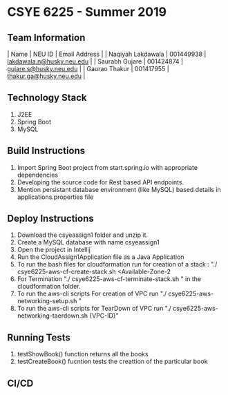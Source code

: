 # CSYE 6225 - Summer 2019

## Team Information

| Name | NEU ID | Email Address |
| Naqiyah Lakdawala	 | 001449938	 | lakdawala.n@husky.neu.edu |
| Saurabh Gujare         | 001424874     | gujare.s@husky.neu.edu |
| Gaurao Thakur		 | 001417955     | thakur.ga@husky.neu.edu |


## Technology Stack
1. J2EE
2. Spring Boot
3. MySQL

## Build Instructions
1. Import Spring Boot project from start.spring.io with appropriate dependencies
2. Developing the source code for Rest based API endpoints.
3. Mention persistant database environment (like MySQL) based details in applications.properties file

## Deploy Instructions
1. Download the csyeassign1 folder and unzip it.
2. Create a MySQL database with name csyeassign1
3. Open the project in Intellij
4. Run the CloudAssign1Application file as a Java Application
5. To run the bash files for cloudformation run  for creation of a stack : "./ csye6225-aws-cf-create-stack.sh <Stack-      name> <Available-Zone-1> <Available-Zone-2 <Available-Zone-3>
6. For Termination "./ csye6225-aws-cf-terminate-stack.sh <Stack-name>" in the cloudformation folder.
7. To run the aws-cli scripts For creation of VPC run "./ csye6225-aws-networking-setup.sh <CIDR>  <aws-region-code> <subnet-1-name> <subnet-2-name> <subnet-3-name> <Available-Zone-1> <Available-Zone-2> <Available-Zone-3>"
8. To run the aws-cli scripts for TearDown of VPC run "./ csye6225-aws-networking-taerdown.sh {VPC-ID}"

## Running Tests
1. testShowBook() function returns all the books
2. testCreateBook() fucntion tests the creattion of the particular book

## CI/CD

